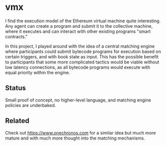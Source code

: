 # vmx

I find the execution model of the Ethereum virtual machine quite interesting.  Any agent can create a program and submit it to the collective machine, where it executes and can interact with other existing programs "smart contracts."

In this project, I played around with the idea of a central matching engine where participants could submit bytecode programs for execution based on certain triggers, and with book state as input.  This has the possible benefit to participants that some more complicated tactics would be viable without low latency connections, as all bytecode programs would execute with equal priority within the engine.

## Status

Small proof of concept, no higher-level language, and matching engine policies are underbaked.

## Related

Check out https://www.onechronos.com for a similar idea but much more mature and with much more thought into the matching mechanisms.
